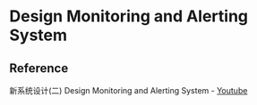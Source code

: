 # Design Monitoring and Alerting System

## Reference

新系统设计(二) Design Monitoring and Alerting System - [Youtube](https://youtu.be/nanPdsHCRl4?si=oRS9f3KBK4k2QYlu)

